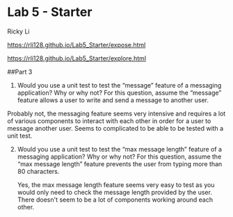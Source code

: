 # Lab 5 - Starter

Ricky Li

https://rli128.github.io/Lab5_Starter/expose.html

https://rli128.github.io/Lab5_Starter/explore.html

##Part 3
1. Would you use a unit test to test the “message” feature of a messaging application? Why or why not? For this question, assume the “message” feature allows a user to write and send a message to another user.

  Probably not, the messaging feature seems very intensive and requires a lot of various components to interact with each other in order for a user to message another user. Seems to complicated to be able to be tested with a unit test.

2. Would you use a unit test to test the “max message length” feature of a messaging application? Why or why not? For this question, assume the “max message length” feature prevents the user from typing more than 80 characters.

   Yes, the max message length feature seems very easy to test as you would only need to check the message length provided by the user. There doesn't seem to be a lot of components working around each other.
